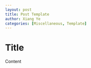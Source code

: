 ```yaml
---
layout: post
title: Post Template
author: Xiang Ye
categories: [Miscellaneous, Template]
---
```


# Title #

Content
